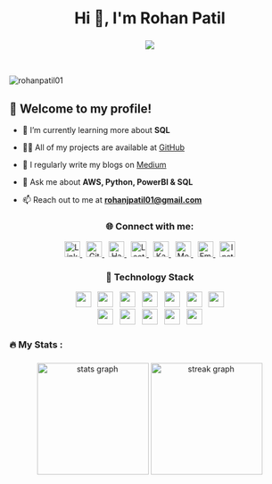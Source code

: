 <h1 align="center">
    Hi 👋, I'm Rohan Patil
</h1>

<h3 align="center"><img src="https://readme-typing-svg.herokuapp.com/?font=Righteous&size=35&center=true&vCenter=true&width=500&height=70&duration=3000&lines=An+Aspiring+Data+Scientist;An+Aspiring+Data+Analyst;" /></h3>

<br/>

<p align="left">
  <img src="https://komarev.com/ghpvc/?username=rohanpatil01&label=Profile%20views&color=blueviolet&style=flat-square" alt="rohanpatil01" />
</p>

## 🚀 Welcome to my profile! 

- 🌱 I’m currently learning more about **SQL** 
  
- 👨‍💻 All of my projects are available at [GitHub](https://github.com/RohanPatil01)
  
- 📝 I regularly write my blogs on [Medium](https://medium.com/@rohanjpatil63)
  
- 💬 Ask me about **AWS, Python, PowerBI & SQL** 
  
- 📫 Reach out to me at **rohanjpatil01@gmail.com**

<h3 align="center">🌐 Connect with me:</h3>
<div align="center">
  <a href="https://www.linkedin.com/in/rohanpatil01/" target="_blank" rel="noopener noreferrer">
    <img height="28" src="https://img.shields.io/badge/LinkedIn-0077B5?style=flat&logo=linkedin&logoColor=white" alt="LinkedIn" />
  </a>
  &nbsp;
  <a href="https://github.com/rohanpatil01" target="_blank" rel="noopener noreferrer">
    <img height="28" src="https://img.shields.io/badge/GitHub-181717?style=flat&logo=github&logoColor=white" alt="GitHub" />
  </a>
  &nbsp;
  <a href="https://www.hackerrank.com/profile/rohanjpatil63" target="_blank" rel="noopener noreferrer">
    <img height="28" src="https://img.shields.io/badge/HackerRank-2EC866?style=flat&logo=hackerrank&logoColor=white" alt="HackerRank" />
  </a>
  &nbsp;
  <a href="https://leetcode.com/Rohanjpatil6/" target="_blank" rel="noopener noreferrer">
    <img height="28" src="https://img.shields.io/badge/LeetCode-FFA116?style=flat&logo=leetcode&logoColor=white" alt="LeetCode" />
  </a>
  &nbsp;
  <a href="https://www.kaggle.com/rohanpatil63" target="_blank" rel="noopener noreferrer">
    <img height="28" src="https://img.shields.io/badge/Kaggle-20BEFF?style=flat&logo=kaggle&logoColor=white" alt="Kaggle" />
  </a>
  &nbsp;
  <a href="https://medium.com/@rohanjpatil63" target="_blank" rel="noopener noreferrer">
    <img height="28" src="https://img.shields.io/badge/Medium-12100E?style=flat&logo=medium&logoColor=white" alt="Medium" />
  </a>
  &nbsp;
  <a href="mailto:rohanjpatil01@gmail.com" target="_blank" rel="noopener noreferrer">
    <img height="28" src="https://img.shields.io/badge/Gmail-D14836?style=flat&logo=gmail&logoColor=white" alt="Email" />
  </a>
  &nbsp;
  <a href="https://www.instagram.com/rohanjpatil6" target="_blank" rel="noopener noreferrer">
    <img height="28" src="https://img.shields.io/badge/Instagram-E4405F?style=flat&logo=instagram&logoColor=white" alt="Instagram" />
  </a>
</div>



<h3 align="center">🔭 Technology Stack</h3>


<div align="center">
    <img height="28" src="https://img.shields.io/badge/-Python-3776AB?style=flat&logo=python&logoColor=white">
    &nbsp;
    <img height="28" src="https://img.shields.io/badge/-NumPy-013243?style=flat&logo=numpy&logoColor=white">
    &nbsp;
    <img height="28" src="https://img.shields.io/badge/-Pandas-150458?style=flat&logo=pandas&logoColor=white">
    &nbsp;
    <img height="28" src="https://img.shields.io/badge/-SciKitLearn-F7931E?style=flat&logo=scikit-learn&logoColor=white">
    &nbsp;
    <img height="28" src="https://img.shields.io/badge/-Streamlit-FF4B4B?style=flat&logo=streamlit&logoColor=white">
    &nbsp;
    <img height="28" src="https://img.shields.io/badge/-SQL-003B57?style=flat&logo=sql&logoColor=white">
    &nbsp;
    <img height="28" src="https://img.shields.io/badge/-PowerBI-F2C811?style=flat&logo=powerbi&logoColor=black">
</div>

<div align="center">
    <img height="28" src="https://img.shields.io/badge/-Excel-217346?style=flat&logo=microsoft-excel&logoColor=white">
    &nbsp;
    <img height="28" src="https://img.shields.io/badge/-BeautifulSoup-141414?style=flat&logo=beautifulsoup&logoColor=white">
    &nbsp;
    <img height="28" src="https://img.shields.io/badge/-Netlify-00C7B7?style=flat&logo=netlify&logoColor=white">
    &nbsp;
    <img height="28" src="https://img.shields.io/badge/-AWS-232F3E?style=flat&logo=amazon-aws&logoColor=white">
    &nbsp;
    <img height="28" src="https://img.shields.io/badge/-Git-F05032?style=flat&logo=git&logoColor=white">
</div>



<h3 align="left">🔥   My Stats :</h3>

###

<div align="center">
  <img src="https://github-readme-stats.vercel.app/api?username=rohanpatil01&hide_title=false&hide_rank=false&show_icons=true&include_all_commits=true&count_private=true&disable_animations=false&theme=dark&locale=en&hide_border=false&order=1" height="200" alt="stats graph"  />
  <img src="https://streak-stats.demolab.com?user=rohanpatil01&locale=en&mode=daily&theme=dark&hide_border=false&border_radius=5&order=3" height="200" alt="streak graph"  />
</div>
